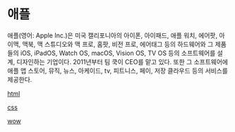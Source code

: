 # 애플

애플(영어: Apple Inc.)은 미국 캘리포니아의 아이폰, 아이패드, 애플 워치, 에어팟, 아이맥, 맥북, 맥 스튜디오와 맥 프로, 홈팟, 비전 프로, 에어태그 등의 하드웨어와 그 제품들의 iOS, iPadOS, Watch OS, macOS, Vision OS, TV OS 등의 소프트웨어를 설계, 디자인하는 기업이다. 2011년부터 팀 쿡이 CEO를 맡고 있다. 또한 그 소프트웨어에 애플 앱 스토어, 뮤직, 뉴스, 아케이드, tv, 피트니스, 페이, 저장 클라우드 등의 서비스를 제공한다.

[html](lang-html/html-tag.html)

[css](lang-css/selector.html)

[wow](subject/wow.html)